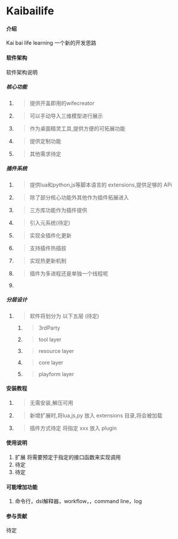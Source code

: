 # Kaibailife

#### 介绍
Kai bai life  learning
一个新的开发思路

#### 软件架构
软件架构说明
##### 核心功能
1. > 提供开盖即用的wifecreator 
2. > 可以手动导入三维模型进行展示
3. > 作为桌面精灵工具,提供方便的可拓展功能
4. > 提供定制功能
5. > 其他需求待定
##### 插件系统
1. > 提供lua和python,js等脚本语言的 extensions,提供足够的 APi
2. > 除了部分核心功能外其他作为插件拓展进入
3. > 三方库功能作为插件提供
4. > 引入元系统(待定)
5. > 实现全插件化更新
6. > 支持插件热插拔
7. > 实现热更新机制
8. > 插件为多进程还是单独一个线程呢
9. 
##### 分层设计
1. > 软件将划分为 以下五层 (待定)
   1. > 3rdParty
   2. > tool layer
   3. > resource layer
   4. > core layer
   5. > playform layer

#### 安装教程

1. > 无需安装,解压可用
2. > 新增扩展时,将lua,js,py 放入 extensions 目录,将会被加载
3. > 插件方式待定 将指定 xxx 放入 plugin

#### 使用说明

1.  扩展 将需要预定于指定的接口函数来实现调用
2.  待定
3.  待定

#### 可能增加功能 
1.  命令行，dsl解释器，workflow，，command line，log

#### 参与贡献
待定  

